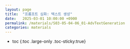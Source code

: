 ```yaml
---
layout: page
title:  "프롬프트 심화: 텍스트 생성"
date:   2025-03-01 10:00:00 +0900
permalink: /materials/S03-05-04-06_01-AdvTextGeneration
categories: materials
---
```

* toc
{:toc .large-only .toc-sticky:true}